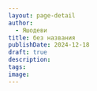 ```yaml
---
layout: page-detail
author:
  - Яшодеви
title: без названия
publishDate: 2024-12-18
draft: true
description: 
tags:
image:
---
```

